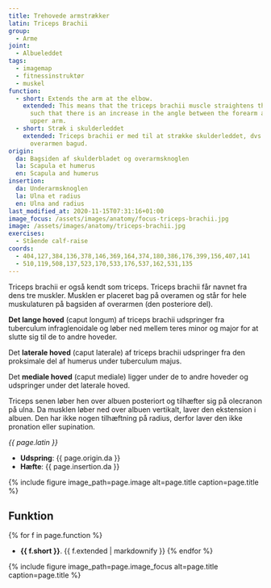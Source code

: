 ```yaml
---
title: Trehovede armstrækker
latin: Triceps Brachii
group:
  - Arme
joint:
  - Albueleddet
tags:
  - imagemap
  - fitnessinstruktør
  - muskel
function:
  - short: Extends the arm at the elbow.
    extended: This means that the triceps brachii muscle straightens the elbow joint
      such that there is an increase in the angle between the forearm and the
      upper arm.
  - short: Stræk i skulderleddet
    extended: Triceps brachii er med til at strække skulderleddet, dvs. føre
      overarmen bagud.
origin:
  da: Bagsiden af skulderbladet og overarmsknoglen
  la: Scapula et humerus
  en: Scapula and humerus
insertion:
  da: Underarmsknoglen
  la: Ulna et radius
  en: Ulna and radius
last_modified_at: 2020-11-15T07:31:16+01:00
image_focus: /assets/images/anatomy/focus-triceps-brachii.jpg
image: /assets/images/anatomy/triceps-brachii.jpg
exercises:
  - Stående calf-raise
coords:
  - 404,127,384,136,378,146,369,164,374,180,386,176,399,156,407,141
  - 510,119,508,137,523,170,533,176,537,162,531,135
---
```


Triceps brachii er også kendt som triceps. Triceps brachii får navnet fra dens tre muskler. Musklen er placeret bag på overamen og står for hele muskulaturen på bagsiden af overarmen (den posteriore del).

**Det lange hoved** (caput longum) af triceps brachii udspringer fra tuberculum infraglenoidale og løber ned mellem teres minor og major for at slutte sig til de to andre hoveder. 

Det **laterale hoved** (caput laterale) af triceps brachii udspringer fra den proksimale del af humerus under tuberculum majus. 

Det **mediale hoved** (caput mediale) ligger under de to andre hoveder og udspringer under det laterale hoved. 

Triceps senen løber hen over albuen posteriort og tilhæfter sig på olecranon på ulna. Da musklen løber ned over albuen vertikalt, laver den ekstension i albuen. Den har ikke nogen tilhæftning på radius, derfor laver den ikke pronation eller supination.

_{{ page.latin }}_

- **Udspring**: {{ page.origin.da }}
- **Hæfte**: {{ page.insertion.da }}

{% include figure image_path=page.image alt=page.title caption=page.title %}

## Funktion

{% for f in page.function %}
- **{{ f.short }}**.
  {{ f.extended | markdownify }}
{% endfor %}

{% include figure image_path=page.image_focus alt=page.title caption=page.title %}
